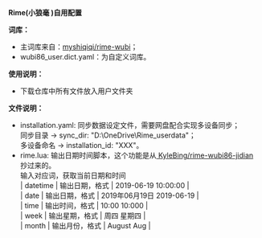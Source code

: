 **Rime(小狼毫 )自用配置**

**词库：**
  * 主词库来自：[myshiqiqi/rime-wubi](https://github.com/myshiqiqi/rime-wubi)；
  * wubi86_user.dict.yaml：为自定义词库。
    
**使用说明：**

  - 下载仓库中所有文件放入用户文件夹

**文件说明：**
  
  * installation.yaml: 同步数据设定文件，需要网盘配合实现多设备同步；    
    同步目录 → sync_dir: "D:\\OneDrive\\Rime_userdata"；    
    多设备命名 → installation_id: "XXX"。
  * rime.lua: 输出日期时间脚本，这个功能是从[ KyleBing/rime-wubi86-jidian ](https://github.com/KyleBing/rime-wubi86-jidian)抄过来的。    
      输入对应词，获取当前日期和时间    
         | datetime | 输出日期，格式 | 2019-06-19 10:00:00 |    
         | date | 输出日期，格式 | 2019年06月19日 2019-06-19 |    
         | time | 输出时间，格式 | 10:00 10:000 |    
         | week | 输出星期，格式 | 周四 星期四 |    
         | month | 输出月份，格式 | August Aug |    
